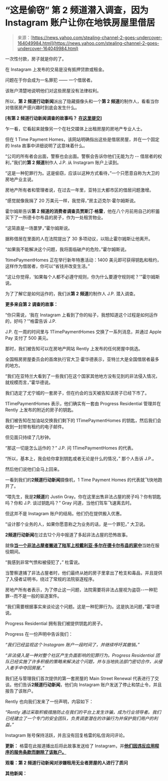 <!--yml

分类：未分类

日期：2024-05-27 14:50:12

-->

# “这是偷窃” 第 2 频道潜入调查，因为 Instagram 账户让你在地铁房屋里借居

> 来源：[https://news.yahoo.com/stealing-channel-2-goes-undercover-164049984.html](https://news.yahoo.com/stealing-channel-2-goes-undercover-164049984.html)

一次性付款，房子就是你的了。

在 Instagram 上发布的交易是没有抵押贷款或租金。

问题在于你会成为一名罪犯 —— 一个借居者。

该账户清楚地说明他们对这些房屋没有法律权利。

所以，**第 2 频道行动新闻**派出了隐藏摄像头和一个**第 2 频道**的制作人，看看当你对借居房产感兴趣时到底会发生什么。

**[有第 2 频道行动新闻调查的故事吗？** [**在这里提交**](https://docs.google.com/forms/d/e/1FAIpQLSfNAxDzDyhVJG1KeQhxgGL8wI6jMb9_9ZNgk4qfSRM7TxWQ2A/viewform)**]**

乍一看，它看起来就像另一个在社交媒体上出租房屋的房地产专业人士。

但在 1 Time Payment Homes，该网站明确指出这些是借居房屋，并在一个固定的 Insta 故事中详细说明了这意味着什么。

“公司的所有者会出面，警察也会出面。警察会告诉你他们无能为力 -- 借居者的权利，”我们的**第 2 频道**制作人 J.P. 从 Instagram 账户上读到。

“这是一种犯罪行为。这是偷窃，应该以这种方式看待，”一个只愿意自称为大卫的房地产业主说。

房地产所有者和管理者说，在过去一年里，亚特兰大都市区的借居问题激增。

“感觉就像我捐了 20 万美元一样，我觉得，”房主迈克尔·霍尔姆斯说。

霍尔姆斯告诉**第 2 频道的消费者调查员贾斯汀·格雷**，他在八个月前用自己的积蓄买下了一所德卡尔布县的房子，作为一处租赁物业。

“这简直是一场噩梦，”霍尔姆斯说。

据称借居在里面的人在法院提出了 30 多项动议，以阻止霍尔姆斯让他离开。

“如果我不能解决这个问题，我将面临破产的危险，”霍尔姆斯说。

1timePaymentHomes 正在举行新年特惠活动：1400 美元即可获得钥匙和租约，这样作为借居者，你可以“省钱并改变生活。”

“这让你觉得，‘如果每个人都不必遵守规则，你为什么要遵守规则呢？’”霍尔姆斯说。

为了了解它是如何运作的，我们派**第 2 频道**的制作人 J.P. 潜入调查。

**更多来自第 2 调查的故事：**

“你只需说，‘我在 Instagram 上看到了你的帖子，我想知道这个过程是如何运作的，好吗？’”格雷告诉 J.P.

J.P. 在一周的时间里与 1TimePaymentHomes 交换了一系列消息，并通过 Apple Pay 支付了 500 美元。

那时，我们被告知可以在房地产网站 Rently 上发布的任何房屋中挑选。

全国租房房屋委员会的首席执行官大卫·霍华德表示，亚特兰大是全国借居者最多的地方。

“我们在亚特兰大看到了一些我们在这个国家其他地方没有见到的非法侵入情况，就规模而言，”霍华德说。

我们选定了尤宁城的一套房子，但在约会的当天被告知该房子已经下市了。

1TimePaymentHomes 表示，他们确实有一套由 Progress Residential 管理并在 Rently 上发布的附近的房子的钥匙。

我们被告知在加油站交换我们剩下的 1TimePaymentHomes 的钥匙，然后我们会收到一封带有租约的电子邮件。

但见面只持续了几秒钟。

“那这一切是怎么运作的？” J.P. 问 1TimePaymentHomes 的代表。

“所以，基本上，我会给你拿到钥匙或者无论是什么的情况，” 那个人告诉 J.P.。

然后他们说他们会马上回来。

一看到我们的**2频道行动新闻**摄像机，1 Time Payment Homes 的代表就飞快地跑开了。

“喂先生，我是**2频道**的 Justin Gray。你在这里出售非法占屋的房子吗？你有钥匙吗？你和 J.P. 谈过钥匙吗？” Gray 问道，当他们驾车飞速离去时。

但这并不是 Instagram 账户的结局。他们仍在提供搬入优惠。

“设计那个业务的人，如果你愿意称之为业务的话，是一个罪犯，” 大卫说。

**2频道行动新闻**在过去12个月中报道了多起非法占屋的恐怖故事。

就像[**当一个非法占屋者搬进了陆军上校戴利亚·多尔在德卡尔布县的家中**](https://www.wsbtv.com/news/local/squatter-evicted-home-active-duty-army-officer-arrested-after-channel-2-investigation/CCCVKNL3IBF53PV6UU7HYRSUMA/)当她在服役期间。

“我感到非常气愤和被侵犯了，” 杜雷说。

当警察逮捕了非法占屋者时，他们最终从她的房子里拿出了枪支和毒品，并且提供了入侵者证明书，绕过了常规的法院驱逐程序。

房地产所有者表示，为了停止这一问题，法院需要将非法占屋视为盗窃--一种犯罪--而不是一般的驱逐案件。

“我们需要根据事实来谈论这个问题。这是一种犯罪行为。这是执法问题，”霍华德说。

Progress Residential 拥有我们被提供钥匙的房子。

Progress 在一份声明中告诉我们：

*“我们已经监视这个 Instagram 账户一段时间了，并继续呼吁其撤销。”*

*“非法侵入是一种对整个社区产生负面影响的犯罪行为。Progress Residential 团队已经实施了许多积极的策略来解决这个问题，并与当地执法部门密切合作，从侵入者手中夺回房屋。”*

我们还与管理我们首次提供的第一套房屋的 Main Street Renewal 代表进行了交谈。他们告诉**2频道行动新闻**，他们向 Instagram 账户发送了停止和禁止令，并且报告了该账户。

Rently 也向我们发来了一份声明，内容如下：

*“Rently 通过采取积极措施防止在我们的平台上发生诈骗，成为行业领导者。我们已经建立了一个专门的安全团队，负责调查潜在的诈骗行为并保护我们用户的利益。”*

Instagram 账号保持活跃，并且没有回复格雷的私信询问评论。

**更新：** 格雷在此报道播出后将此故事发送给了 Instagram，并[**他们因违反应用程序的服务条款而删除了该账户。**](https://www.wsbtv.com/news/local/atlanta/new-house-bill-would-finally-make-squatting-criminal-act-georgia/EAJHZ7GCUFDSPLZAGEXCSHLCYY/)

**观看：第 2 频道行动新闻对涉嫌租用无业者房屋的人进行了质问**

**其他新闻：**
